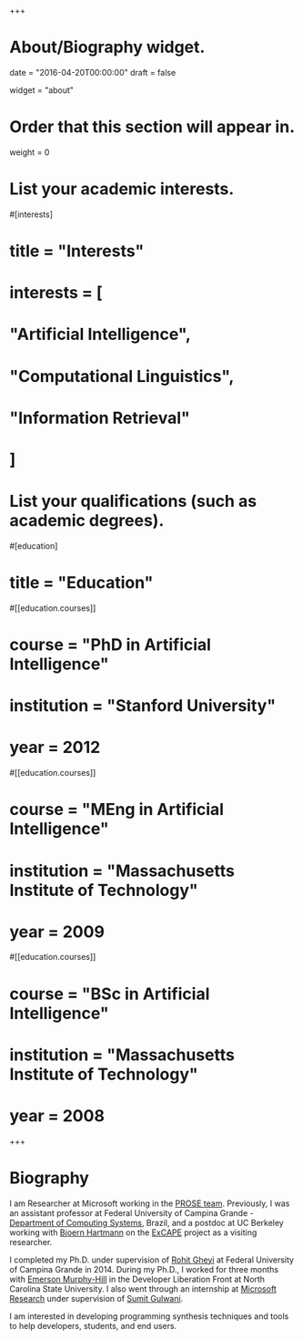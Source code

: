 +++
# About/Biography widget.

date = "2016-04-20T00:00:00"
draft = false

widget = "about"

# Order that this section will appear in.
weight = 0

# List your academic interests.
#[interests]
#  title = "Interests"
#  interests = [
#    "Artificial Intelligence",
#    "Computational Linguistics",
#    "Information Retrieval"
#  ]

# List your qualifications (such as academic degrees).
#[education]
#  title = "Education"

#[[education.courses]]
#  course = "PhD in Artificial Intelligence"
#  institution = "Stanford University"
#  year = 2012

#[[education.courses]]
#  course = "MEng in Artificial Intelligence"
#  institution = "Massachusetts Institute of Technology"
#  year = 2009

#[[education.courses]]
#  course = "BSc in Artificial Intelligence"
#  institution = "Massachusetts Institute of Technology"
#  year = 2008
 
+++

# Biography

I am Researcher at Microsoft working in the [PROSE team](https://microsoft.github.io/prose/). Previously, I was an assistant professor at Federal University of Campina Grande - [Department of Computing Systems](http://www.computacao.ufcg.edu.br/), Brazil, and a postdoc at UC Berkeley working with [Bjoern Hartmann](https://people.eecs.berkeley.edu/~bjoern/) on the [ExCAPE](https://excape.cis.upenn.edu/index.html) project as a visiting researcher.

I completed my Ph.D. under supervision of [Rohit Gheyi](http://www.dsc.ufcg.edu.br/~rohit/Rohit_Gheyi/Home.html) at Federal University of Campina Grande in 2014. During my Ph.D., I worked for three months with [Emerson Murphy-Hill](http://people.engr.ncsu.edu/ermurph3/) in the Developer Liberation Front at North Carolina State University. I also went through an internship at [Microsoft Research](http://research.microsoft.com/en-us/labs/redmond/) under supervision of [Sumit Gulwani](http://research.microsoft.com/en-us/um/people/sumitg/).

I am interested in developing programming synthesis techniques and tools to help developers, students, and end users. 


